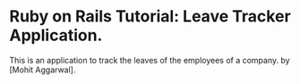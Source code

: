 # Ruby on Rails Tutorial: Leave Tracker Application.

This is an application to track the leaves of the employees of a company.
by [Mohit Aggarwal].